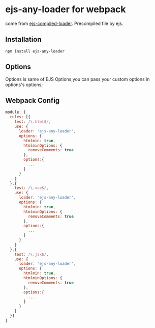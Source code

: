 # ejs-any-loader for webpack

come from [ejs-compiled-loader](https://github.com/bazilio91/ejs-compiled-loader). Precompiled file by ejs.

## Installation

`npm install ejs-any-loader`

## Options

Options is same of EJS Options,you can pass your custom options in options's options;

## Webpack Config

```javascript
module: {
  rules: [{
    test: /\.html$/,
    use: {
      loader: 'ejs-any-loader',
      options: {
        htmlmin: true,
        htmlminOptions: {
          removeComments: true
        },
        options:{
          ...
        }
      }
    }
  },{
    test: /\.vue$/,
    use: {
      loader: 'ejs-any-loader',
      options: {
        htmlmin: true,
        htmlminOptions: {
          removeComments: true
        },
        options:{
          ...
        }
      }
    }
  },{
    test: /\.jsx$/,
    use: {
      loader: 'ejs-any-loader',
      options: {
        htmlmin: true,
        htmlminOptions: {
          removeComments: true
        },
        options:{
          ...
        }
      }
    }
  }]
}
```
